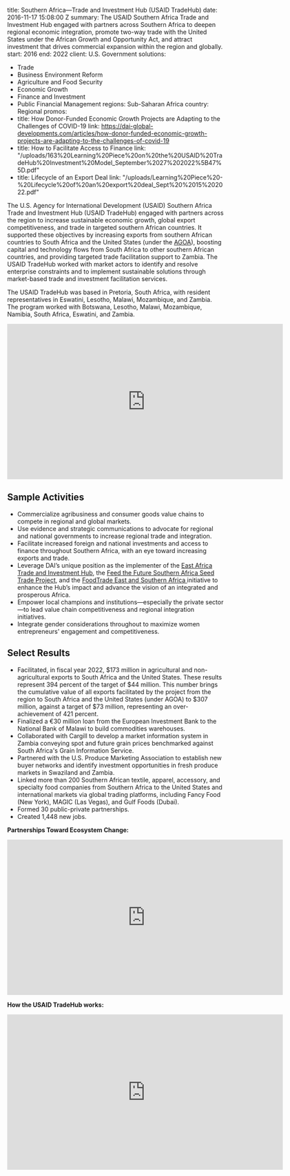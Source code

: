 
title: Southern Africa—Trade and Investment Hub (USAID TradeHub)
date: 2016-11-17 15:08:00 Z
summary: The USAID Southern Africa Trade and Investment Hub engaged with partners
  across Southern Africa to deepen regional economic integration, promote two-way
  trade with the United States under the African Growth and Opportunity Act, and attract
  investment that drives commercial expansion within the region and globally.
start: 2016
end: 2022
client: U.S. Government
solutions:
- Trade
- Business Environment Reform
- Agriculture and Food Security
- Economic Growth
- Finance and Investment
- Public Financial Management
regions: Sub-Saharan Africa
country: Regional
promos:
- title: How Donor-Funded Economic Growth Projects are Adapting to the Challenges
    of COVID-19
  link: https://dai-global-developments.com/articles/how-donor-funded-economic-growth-projects-are-adapting-to-the-challenges-of-covid-19
- title: How to Facilitate Access to Finance
  link: "/uploads/163%20Learning%20Piece%20on%20the%20USAID%20TradeHub%20Investment%20Model_September%2027%202022%5B47%5D.pdf"
- title: Lifecycle of an Export Deal
  link: "/uploads/Learning%20Piece%20-%20Lifecycle%20of%20an%20export%20deal_Sept%20%2015%202022.pdf"


The U.S. Agency for International Development (USAID) Southern Africa Trade and Investment Hub (USAID TradeHub) engaged with partners across the region to increase sustainable economic growth, global export competitiveness, and trade in targeted southern African countries. It supported these objectives by increasing exports from southern African countries to South Africa and the United States (under the [AGOA](https://ustr.gov/issue-areas/trade-development/preference-programs/african-growth-and-opportunity-act-agoa)), boosting capital and technology flows from South Africa to other southern African countries, and providing targeted trade facilitation support to Zambia. The USAID TradeHub worked with market actors to identify and resolve enterprise constraints and to implement sustainable solutions through market-based trade and investment facilitation services.

The USAID TradeHub was based in Pretoria, South Africa, with resident representatives in Eswatini, Lesotho, Malawi, Mozambique, and Zambia. The program worked with Botswana, Lesotho, Malawi, Mozambique, Namibia, South Africa, Eswatini, and Zambia.

<iframe src="https://player.vimeo.com/video/266114693" width="640" height="360" frameborder="0" webkitallowfullscreen mozallowfullscreen allowfullscreen></iframe>

## Sample Activities

* Commercialize agribusiness and consumer goods value chains to compete in regional and global markets.
* Use evidence and strategic communications to advocate for regional and national governments to increase regional trade and integration.
* Facilitate increased foreign and national investments and access to finance throughout Southern Africa, with an eye toward increasing exports and trade.
* Leverage DAI’s unique position as the implementer of the [East Africa Trade and Investment Hub](preview-dai.com/our-work/projects/east-africa-trade-and-investment-hub-tih), the [Feed the Future Southern Africa Seed Trade Project](https://manage.siteleaf.com/documents/57f29ba72aacdd76b3228f3a/edit), and the [FoodTrade East and Southern Africa ](preview-dai.com/our-work/projects/east-and-southern-africa-foodtrade-esa)initiative to enhance the Hub’s impact and advance the vision of an integrated and prosperous Africa.
* Empower local champions and institutions—especially the private sector—to lead value chain competitiveness and regional integration initiatives.
* Integrate gender considerations throughout to maximize women entrepreneurs' engagement and competitiveness.

## Select Results

* Facilitated, in fiscal year 2022, $173 million in agricultural and non-agricultural exports to South Africa and the United States. These results represent 394 percent of the target of $44 million. This number brings the cumulative value of all exports facilitated by the project from the region to South Africa and the United States (under AGOA) to $307 million, against a target of $73 million, representing an over-achievement of 421 percent.
* Finalized a €30 million loan from the European Investment Bank to the National Bank of Malawi to build commodities warehouses.
* Collaborated with Cargill to develop a market information system in Zambia conveying spot and future grain prices benchmarked against South Africa's Grain Information Service.
* Partnered with the U.S. Produce Marketing Association to establish new buyer networks and identify investment opportunities in fresh produce markets in Swaziland and Zambia.
* Linked more than 200 Southern African textile, apparel, accessory, and specialty food companies from Southern Africa to the United States and international markets via global trading platforms, including Fancy Food (New York), MAGIC (Las Vegas), and Gulf Foods (Dubai).
* Formed 30 public-private partnerships.
* Created 1,448 new jobs.

**Partnerships Toward Ecosystem Change:**
<iframe src="https://player.vimeo.com/video/743060212?h=0bf31a271f" width="640" height="360" frameborder="0" allow="autoplay; fullscreen; picture-in-picture" allowfullscreen></iframe>

**How the USAID TradeHub works:**
<iframe src="https://player.vimeo.com/video/497656901" width="640" height="360" frameborder="0" allow="autoplay; fullscreen" allowfullscreen></iframe>
